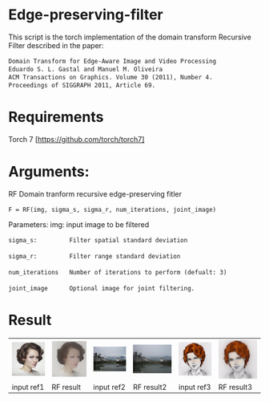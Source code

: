 # Edge-preserving-filter
 This script is the torch implementation of the domain transform Recursive Filter 
  described in the paper:
  
    Domain Transform for Edge-Aware Image and Video Processing
    Eduardo S. L. Gastal and Manuel M. Oliveira
    ACM Transactions on Graphics. Volume 30 (2011), Number 4.
    Proceedings of SIGGRAPH 2011, Article 69.
    
# Requirements

 Torch 7 [https://github.com/torch/torch7]


# Arguments:

  RF Domain tranform recursive edge-preserving fitler

    F = RF(img, sigma_s, sigma_r, num_iterations, joint_image)

  Parameters:
    img:             input image to be filtered
    
    sigma_s:         Filter spatial standard deviation
    
    sigma_r:         Filter range standard deviation
    
    num_iterations   Number of iterations to perform (defualt: 3)
    
    joint_image      Optional image for joint filtering.
  
 
 # Result
<table style="width:100%">
<tr>
<td><img src="woman.png"  width="320" ></td> <td><img src="RF_woman.png"  width="320" ></td>
<td><img src="in5.jpg"  width="320" ></td> <td><img src="RF_in5.png"  width="320" ></td>
<td><img src="sketch.jpg"  width="320" ></td> <td><img src="RF_sketch.png"  width="320" ></td>
</tr>
<tr>
<td>input ref1</td><td>RF result</td><td>input ref2</td><td>RF result2</td><td>input ref3</td><td>RF result3</td>
 </table>
</tr>

